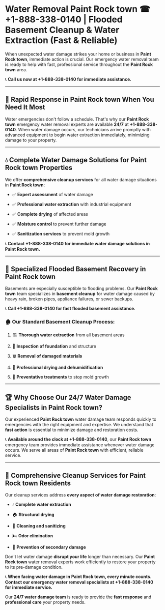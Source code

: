 # Water Removal Paint Rock town ☎ +1-888-338-0140 | Flooded Basement Cleanup & Water Extraction (Fast & Reliable)

When unexpected water damage strikes your home or business in **Paint Rock town**, immediate action is crucial. Our emergency water removal team is ready to help with fast, professional service throughout the **Paint Rock town** area. 

📞 **Call us now at +1-888-338-0140 for immediate assistance.**
---
## 🚀 Rapid Response in Paint Rock town When You Need It Most
Water emergencies don't follow a schedule. That's why our **Paint Rock town** emergency water removal experts are available **24/7** at **+1-888-338-0140**. When water damage occurs, our technicians arrive promptly with advanced equipment to begin water extraction immediately, minimizing damage to your property.
---
## 💧 Complete Water Damage Solutions for Paint Rock town Properties
We offer **comprehensive cleanup services** for all water damage situations in **Paint Rock town**:
- ✅ **Expert assessment** of water damage  
- ✅ **Professional water extraction** with industrial equipment  
- ✅ **Complete drying** of affected areas  
- ✅ **Moisture control** to prevent further damage  
- ✅ **Sanitization services** to prevent mold growth  
📞 **Contact +1-888-338-0140 for immediate water damage solutions in Paint Rock town.**
---
## 🌊 Specialized Flooded Basement Recovery in Paint Rock town
Basements are especially susceptible to flooding problems. Our **Paint Rock town** team specializes in **basement cleanup** for water damage caused by heavy rain, broken pipes, appliance failures, or sewer backups. 
📞 **Call +1-888-338-0140 for fast flooded basement assistance.**
### 🏚️ Our Standard Basement Cleanup Process:
1. 🏗️ **Thorough water extraction** from all basement areas  
2. 🔎 **Inspection of foundation** and structure  
3. 🗑️ **Removal of damaged materials**  
4. 💨 **Professional drying and dehumidification**  
5. 🚫 **Preventative treatments** to stop mold growth  
---
## 🏆 Why Choose Our 24/7 Water Damage Specialists in Paint Rock town?
Our experienced **Paint Rock town** water damage team responds quickly to emergencies with the right equipment and expertise. We understand that **fast action** is essential to minimize damage and restoration costs.
📞 **Available around the clock at +1-888-338-0140**, our **Paint Rock town** emergency team provides immediate assistance whenever water damage occurs. We serve all areas of **Paint Rock town** with efficient, reliable service.
---
## 🧹 Comprehensive Cleanup Services for Paint Rock town Residents
Our cleanup services address **every aspect of water damage restoration**:
- 💧 **Complete water extraction**  
- 🏠 **Structural drying**  
- 🧼 **Cleaning and sanitizing**  
- 🌬️ **Odor elimination**  
- 🚫 **Prevention of secondary damage**  
Don't let water damage **disrupt your life** longer than necessary. Our **Paint Rock town** water removal experts work efficiently to restore your property to its pre-damage condition.
📞 **When facing water damage in Paint Rock town, every minute counts. Contact our emergency water removal specialists at +1-888-338-0140 for immediate service.**
Our **24/7 water damage team** is ready to provide the **fast response** and **professional care** your property needs.
